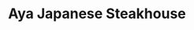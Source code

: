 ---
layout: place
title: "Aya Japanese Steakhouse"
permalink: /pennsylvania/carlisle/aya-japanese-steakhouse.html
stateAbbr: PA
stateName: Pennsylvania
cityName: Carlisle
place_id: ChIJ5Vkyq8_hyIkRkM4tgINJGRQ
photos:
  - name: >-
      places/ChIJ5Vkyq8_hyIkRkM4tgINJGRQ/photos/AeeoHcJrpzVIjPPmZFAiK2DaHpZExWtow3MJAP2HicLMKU1z4KAb_TaD8xPqXE2H-kpV1t_SWt3308i61vN9hR6MooYw4RQw6yfppfnG6hG0FYryLDUcJsgdTsAaZ1ZQcgu5gjMObQ1f1_PUJ7fNxcKqX031uXJ6SNF9WTyHFIPWEF3_JBvKmujp6UEbkuuxAUH9-u0TysFhzXCH_EnBKW6XR5fipDRcgp44kRrycretyDgw1aB_gLgW1t-krcGTUMXQSCBxZ2EZJ1vXhHhvcPz74JZEg51P0YXjm6kaiOl2hcCocqsvJA8XtwBKKLCZ3WtMzJbPIoAIfLrakTqmC9YnHT9Y2x1KxT1coxQrFmC-N373fvxujJbKcFapTuLv6aX_xR5sR4xSKW1BUpQwuLUbr5M130BFwHNWJOrDl03r9NEbvGB7
    widthPx: 4032
    heightPx: 3024
    authorAttributions:
      - displayName: Caroline
        uri: https://maps.google.com/maps/contrib/109559241196448803788
        photoUri: >-
          https://lh3.googleusercontent.com/a-/ALV-UjWIxSN8e5RdFhuf2Yc6KFiTaKo9RhLi5flzX9hP3hzOV7-JjGRd=s100-p-k-no-mo
    flagContentUri: >-
      https://www.google.com/local/imagery/report/?cb_client=maps_api_places.places_api&image_key=!1e10!2sCIHM0ogKEICAgIDWgdvt4QE&hl=en-US
    googleMapsUri: >-
      https://www.google.com/maps/place//data=!3m4!1e2!3m2!1sCIHM0ogKEICAgIDWgdvt4QE!2e10!4m2!3m1!1s0x89c8e1cfab3259e5:0x14194983802dce90
  - name: >-
      places/ChIJ5Vkyq8_hyIkRkM4tgINJGRQ/photos/AeeoHcKaD213SSO9Cz1KAzZ8GcxD9adIB85JEIq5-EBg6jpQ3ynMgu9jvPoxCK9XCR7xkYo2VvYlEkxfrmQ5nqNUgzXEm-bUFsWG2eu0ofRpyHvOdk9DlGkLbApX0-LEIhlyKoroG5gmfTgDUQWOClU1q6YkH7QVTtm61ezNAMBFMTEoXvtJSeJZ-h4uYe2_XPDbPP0Tp6tpMTz92TtK69ig2obx7Pwhp143wryTLNu2n_gd0XoUb2__MnAwOC-4j16mlMYxFefY_Ghg1GOkpIdWIS6WK9mvi1418LqBjBK5Nmoe2I_6NF48elzOtdFy5tYFmstLiU_KWMIDgvLYbR8cfvjo7B1DZdkiDkUSGx9CM8v5VNyLS14d1MRlgLFFKKrMkIRb1YupdD_pnvabdupwj24MbKnzcSyvy8Z1bZ4UThRw91io
    widthPx: 3000
    heightPx: 4000
    authorAttributions:
      - displayName: Jose Aviles
        uri: https://maps.google.com/maps/contrib/114820740616834995163
        photoUri: >-
          https://lh3.googleusercontent.com/a-/ALV-UjUYAECW0NlstA_wvGE2z1iWZ1lj_NY0MTQh79X0kLQb_aVFikIO=s100-p-k-no-mo
    flagContentUri: >-
      https://www.google.com/local/imagery/report/?cb_client=maps_api_places.places_api&image_key=!1e10!2sCIHM0ogKEICAgIDr2t7j6AE&hl=en-US
    googleMapsUri: >-
      https://www.google.com/maps/place//data=!3m4!1e2!3m2!1sCIHM0ogKEICAgIDr2t7j6AE!2e10!4m2!3m1!1s0x89c8e1cfab3259e5:0x14194983802dce90
  - name: >-
      places/ChIJ5Vkyq8_hyIkRkM4tgINJGRQ/photos/AeeoHcKzVaU9x9BeC_zwOAmZQsMko1YHVJCqbJiA1AjgOWKfH9sVHebh_QVUoHN8lHIz-QFrCuIUesDI_ZtbPr036Ky5vIJI_fJZrKiuGkNclb92ststTlQiLqGmAPFPbv9EO2bYQ5mLWFUXDNYCGZUd2LI-v8sDE3uOjzTs7IwaleDMkzYJKip65cZ1GsOWUV7Stanq7vMwUQBaS7Gzwokc-JIHT_Xi7yRmWI9EZnq9S6Ls8Z4RguLpoB133xzyclPgwk7lq5jYoBfFkEe3ClxbZl7yOoHmvbaiubCg5Vi7rQGYRYjINL1pnEtnUTQ-Sv5JHGKVHiOEg_tGUs7ByKEiogIaXTq-dqBAEnwOmfkVd_UNhIvWpdGR0LqfFYtI6P9VltXlV39WTDobqdtf5zpqC9GX_irW7IW_imT4FEj3cVjrRA
    widthPx: 4032
    heightPx: 3024
    authorAttributions:
      - displayName: hengda zheng
        uri: https://maps.google.com/maps/contrib/102095866311203532746
        photoUri: >-
          https://lh3.googleusercontent.com/a-/ALV-UjVRq3J5IOFDTjGUiZcKPMrpGBJNWMTWH7ZnWbsaDH27E5AOx5E=s100-p-k-no-mo
    flagContentUri: >-
      https://www.google.com/local/imagery/report/?cb_client=maps_api_places.places_api&image_key=!1e10!2sCIHM0ogKEICAgICe0N7NFA&hl=en-US
    googleMapsUri: >-
      https://www.google.com/maps/place//data=!3m4!1e2!3m2!1sCIHM0ogKEICAgICe0N7NFA!2e10!4m2!3m1!1s0x89c8e1cfab3259e5:0x14194983802dce90
  - name: >-
      places/ChIJ5Vkyq8_hyIkRkM4tgINJGRQ/photos/AeeoHcJiKd1V-y_AaGYn_18McLRaUptUOcurYvVWRTxM6hbTcNoEdbOe7WzAZXRNoOd8m_rE_54MBD4UCjz4i0_752Ms2d3Uid5GlgaqpgkSEGY0rVUTygup_2tZ18lgBGPYW5EhR4eB2i91lPbdDX7kox3DlqsbDfk35klsWSwNastNTvWFo7VY3h_TU_uoLh1mzxs5YXlaEMvp0cINIjwTb370Glk5uY5Wr8cN0uSpiUaj07GV9k5idSGHqJv6eceO-pqltPXeg442Eh50-KVMyZD_PotUX5bmIvS810ao4Bc1Iq0qj7V4taJcuLOxCXP8mksmtu-BCjr8foonj7ej80cKKlvheg0Ne3F9aDwcuFEpJN1SJTnlWxqWyuNF2a_i2oeMr82SHr0bNiw9zNxvZ_FJjGzNYu67U-0CIXY-ekFhGu8
    widthPx: 3072
    heightPx: 4080
    authorAttributions:
      - displayName: Thomas Schmittner
        uri: https://maps.google.com/maps/contrib/106518177383387117871
        photoUri: >-
          https://lh3.googleusercontent.com/a-/ALV-UjWax7zqUPSLSFHeP5Pd4IB8WkhJ1-9w_eWuX1ynPN4EQFhGxfv6VQ=s100-p-k-no-mo
    flagContentUri: >-
      https://www.google.com/local/imagery/report/?cb_client=maps_api_places.places_api&image_key=!1e10!2sCIHM0ogKEICAgIDNxsKSlgE&hl=en-US
    googleMapsUri: >-
      https://www.google.com/maps/place//data=!3m4!1e2!3m2!1sCIHM0ogKEICAgIDNxsKSlgE!2e10!4m2!3m1!1s0x89c8e1cfab3259e5:0x14194983802dce90
  - name: >-
      places/ChIJ5Vkyq8_hyIkRkM4tgINJGRQ/photos/AeeoHcIL95WYqmR3M_JfVjDu2YvU2XQ8ccCNhHKanHgbPY2LVLu5PbqZTIuUA9w_SrOCxDwC2ejkwFPhPh-DGigTDwXuGDtZXwsmZi8K74ar6518A6uSs6-Hbc4aE_2jw0hbCQ1oQkMvWtHBRpeos_pVuuZfgGRNBl5YPCrfV9dzJCDmFM1SFMcKiOWej7J9pX_-4hn3SMVVYM2R6Apsr9XIyykYDO29kXeHPTnx01-N27H4WfpeSjYTRd2X3EY_mi0lzcy8pcXJTVCVBqh3kgTVsS5AdkBQierEYvGY955iwXX7tKNYCmj2Pyb_l5SNIdfuKgX4gGrQ6W5IwbndkGTpFODnaW3WrAHn066YLiZh4nuh_OjTJNUYDQ8hkrzZJzh81q8wtdRzxsariEka1kOan-oXlZV4IKhXhG-cizXBRW7hkQ
    widthPx: 4000
    heightPx: 3000
    authorAttributions:
      - displayName: Jose Aviles
        uri: https://maps.google.com/maps/contrib/114820740616834995163
        photoUri: >-
          https://lh3.googleusercontent.com/a-/ALV-UjUYAECW0NlstA_wvGE2z1iWZ1lj_NY0MTQh79X0kLQb_aVFikIO=s100-p-k-no-mo
    flagContentUri: >-
      https://www.google.com/local/imagery/report/?cb_client=maps_api_places.places_api&image_key=!1e10!2sCIHM0ogKEICAgIDLspzLFQ&hl=en-US
    googleMapsUri: >-
      https://www.google.com/maps/place//data=!3m4!1e2!3m2!1sCIHM0ogKEICAgIDLspzLFQ!2e10!4m2!3m1!1s0x89c8e1cfab3259e5:0x14194983802dce90
  - name: >-
      places/ChIJ5Vkyq8_hyIkRkM4tgINJGRQ/photos/AeeoHcL49EesYFMzTp5_Uq79CBH67Es5K1JD4hWg-4BQYUbkoMvvq2w6LCIiN1OI9wXboCk5afMNM3DDOx6J0qhJBidbQ5jwgy0v-4lVVD0j50AikoX5uxuCd2Q2iGNKA_xBI1o2jYUwF6wNx2JBqhfk-CVF0MucZKPSsuQrycbp48Vq1qQJwLTY13l2aM5qo4YbhCm0D3OUimuDNqFweyfrwtzm8CalU8uBeGTZi9JGnTQLpfctiAqu_hTqt_FT0ZeAgIUh43wVdwfgUwJzO3sRQU7CfsX_Sp6D7_nloPc8cwuMHiooWNpsDNAr0EaB0b_0v3oAIJh2ERLKATBWduGtDkTSmw7p-AbYFkFwvlWpPi_iy5AfIbY6CJ5xroYFZQI3PU6x6MKdcwk40En5dYajNmB8hC2HE5yHJCaX9dFxMPg4cKU7
    widthPx: 3000
    heightPx: 4000
    authorAttributions:
      - displayName: Jose Aviles
        uri: https://maps.google.com/maps/contrib/114820740616834995163
        photoUri: >-
          https://lh3.googleusercontent.com/a-/ALV-UjUYAECW0NlstA_wvGE2z1iWZ1lj_NY0MTQh79X0kLQb_aVFikIO=s100-p-k-no-mo
    flagContentUri: >-
      https://www.google.com/local/imagery/report/?cb_client=maps_api_places.places_api&image_key=!1e10!2sCIHM0ogKEICAgIDr2t6X5gE&hl=en-US
    googleMapsUri: >-
      https://www.google.com/maps/place//data=!3m4!1e2!3m2!1sCIHM0ogKEICAgIDr2t6X5gE!2e10!4m2!3m1!1s0x89c8e1cfab3259e5:0x14194983802dce90
  - name: >-
      places/ChIJ5Vkyq8_hyIkRkM4tgINJGRQ/photos/AeeoHcKkkcxLjj-L3g_OSm4q2Gd3E_QCMtQN_FlFqbsTyqeKP1N4980dYYqdKSqdfdwNwKe8hArLmTArxpfhiEg_5eyZaQ7avBvrhCawxBOIg-NF3EGgUKYaOs811UKvvc_OvhwwFjzIlpsGHH7voUes_VJr6_gQz0cIIx7Ct4yqeSZRQH3UzF4GKE3eOv_aVEhWM0A0XnZGiELyPIidhg7WGRtIwBIt9-NK7e7RCw5SJhOyYpJAoqoXSw_Ve3NxwNYHqM7B5DAraZNocfbD77DFDX0y-ZwGGb0ivT7b0ALOyUhtUeIiMFStXCpkFdC2_FD5URtAm_1SPrI5aEGWnQWnFsZe2VMYsun87IXFO0bX9rKFEgPKW7oilt2-AtMTVuBlv5672LilPwPj51hlq7gL6x9PBBEswx2eGC69-_llp7EKFjEi
    widthPx: 3472
    heightPx: 4624
    authorAttributions:
      - displayName: Lesley Renee
        uri: https://maps.google.com/maps/contrib/114287548470831565855
        photoUri: >-
          https://lh3.googleusercontent.com/a-/ALV-UjXTXbKqcytzJDrmF21UKl7Uhxg_yF6QIDXwDr7Va_b13mPImQNVeg=s100-p-k-no-mo
    flagContentUri: >-
      https://www.google.com/local/imagery/report/?cb_client=maps_api_places.places_api&image_key=!1e10!2sCIHM0ogKEICAgICZ587wiQE&hl=en-US
    googleMapsUri: >-
      https://www.google.com/maps/place//data=!3m4!1e2!3m2!1sCIHM0ogKEICAgICZ587wiQE!2e10!4m2!3m1!1s0x89c8e1cfab3259e5:0x14194983802dce90
  - name: >-
      places/ChIJ5Vkyq8_hyIkRkM4tgINJGRQ/photos/AeeoHcKt3hZf-jn-3BaxIFYslFqbWtlzy_i4mMHoPUq1rJFeDfK-ZBIcTuRS24LV5sCt02xwAcCDjcLMrT_PinUIp_eOhDXIEiQsWdtAoc0KnxWwJbEWQ9mtOdgO3yOCLOkQ7X8EoHMc3QKSO5JFfxMl7m-1P7hr7JjZJ2HjbKjnek1jNMnQ8aMhROPz_7pJpi7fkEYar6xrnqKjqeMxAcrM9eghZr3LJMqXWPK_hJe8bfz6w30PfWOdHPZaXR7IXOn_p29DpP2vmSfNCIPaJn4lFrsy90Iz38x1ZnsEkzZq8w43q53Qt2lomUzAsvDmlUomYMmaetuGB75jgpz7PLkldLO1RtLVSrGuTFCgLNiyAa6GtjOkR0-FsPc5APcEODgpXAFTDvjESbJDfnnLVX4-qtevkxpWfpH_liCpYXBNIbtX5TQ
    widthPx: 3000
    heightPx: 4000
    authorAttributions:
      - displayName: D.B. Frank
        uri: https://maps.google.com/maps/contrib/107814942496612267070
        photoUri: >-
          https://lh3.googleusercontent.com/a-/ALV-UjXzgymOXhDKqzD7eRy9ZaQs4gEswcA-hdZf5eGfjp7f72iIs9ul=s100-p-k-no-mo
    flagContentUri: >-
      https://www.google.com/local/imagery/report/?cb_client=maps_api_places.places_api&image_key=!1e10!2sCIHM0ogKEICAgID_seXJpgE&hl=en-US
    googleMapsUri: >-
      https://www.google.com/maps/place//data=!3m4!1e2!3m2!1sCIHM0ogKEICAgID_seXJpgE!2e10!4m2!3m1!1s0x89c8e1cfab3259e5:0x14194983802dce90
  - name: >-
      places/ChIJ5Vkyq8_hyIkRkM4tgINJGRQ/photos/AeeoHcJ6iG1BmLDg6uDrGnxtcIck9cl_-AzEG6MIQKysvWgobZ5_9AxyBFkQUyaN0Mum3FT25GIQajCy5ke660juRoMfvF_9P_JqlYxZyxi-83rq4pWONgKLY_YwfplyUhqUVs3DCAVFvDRRGppAcSdK6uZGLX9YC9BXNh6EcOR5lwy4Mn-OqFfjPRr0YzLd5VqYal7fcX4GsWOe7xhd0M2hQZIm9HS_nW5rux7ZoG_pjTzJlxZyHFUWA8G7xMLxPyL1Gvuk6fr6bnUbN5sLY6ksMERQVCRGhuqXZJSUrch86t4pd_KYqAiDvf7ZhFIwO5ujk5kvB83_EcD1M8cy42mkQzbxznwbmavd-V7vbjys-sCAOSRQdAw28TKD2C-hWJ9OeH1w1mMddvqRkQKY6rfHt1qMU9V0KJb9dc0GZqLQwGNbCg
    widthPx: 4032
    heightPx: 3024
    authorAttributions:
      - displayName: Kirb Witmer
        uri: https://maps.google.com/maps/contrib/113094480013962513278
        photoUri: >-
          https://lh3.googleusercontent.com/a-/ALV-UjUFq2yeYxKvxPv0QNpc6KFuPsJeSIxrjxUrzFJVNHf_QnHdWefzuQ=s100-p-k-no-mo
    flagContentUri: >-
      https://www.google.com/local/imagery/report/?cb_client=maps_api_places.places_api&image_key=!1e10!2sCIHM0ogKEICAgID4s9jYYA&hl=en-US
    googleMapsUri: >-
      https://www.google.com/maps/place//data=!3m4!1e2!3m2!1sCIHM0ogKEICAgID4s9jYYA!2e10!4m2!3m1!1s0x89c8e1cfab3259e5:0x14194983802dce90
  - name: >-
      places/ChIJ5Vkyq8_hyIkRkM4tgINJGRQ/photos/AeeoHcIdlOKrtLpbefiPlL7HKRgt6sULtqc9Gyfnft-xebPWciIbEuzcet6Mksl4En8gWxZxLm4ymHXt2kuHQNBtPzePqppZoDManbqTKJJzKVBHMJ4FsYjILpkbDUFmbsQPchUEAy-VjS7parlgBPat2QbS7_cmau5tNvuc9DvZ8Oadr15NNpg0qUOU1u1-xXb6L_EhNzgOcb4fxqnr2M_XhtzSQ2DF4MCVKG776LCb00D4i3982IE0kzyJtUazoecIrW7GX_e8gNOjnIBWKbS-OjocH_Mxq4ZAAT5vycYdYqEoA5BLMZV3K2AoPuCOCB2hrDtzd-FbMeI1JEztnlnaa7eWJO6f0qJJ8fb4YKv7aCJ35ZBhjIBNPwM4fSw-xZdAbfsJVOgkBKIe1-NXlxZa_UT0bmGXlXPQAxIQQ9IdbKlfaA
    widthPx: 4032
    heightPx: 3024
    authorAttributions:
      - displayName: hengda zheng
        uri: https://maps.google.com/maps/contrib/102095866311203532746
        photoUri: >-
          https://lh3.googleusercontent.com/a-/ALV-UjVRq3J5IOFDTjGUiZcKPMrpGBJNWMTWH7ZnWbsaDH27E5AOx5E=s100-p-k-no-mo
    flagContentUri: >-
      https://www.google.com/local/imagery/report/?cb_client=maps_api_places.places_api&image_key=!1e10!2sCIHM0ogKEICAgICe0N6VYw&hl=en-US
    googleMapsUri: >-
      https://www.google.com/maps/place//data=!3m4!1e2!3m2!1sCIHM0ogKEICAgICe0N6VYw!2e10!4m2!3m1!1s0x89c8e1cfab3259e5:0x14194983802dce90
address: 235 S Spring Garden St, Carlisle, PA 17013, USA
street: 235 S Spring Garden St
city: Carlisle
state: PA
zip: '17013'
country: USA
neighborhood: null
latitude: '40.197006'
longitude: '-77.179750'
accessibility_options:
  wheelchairAccessibleParking: true
  wheelchairAccessibleEntrance: true
  wheelchairAccessibleRestroom: true
  wheelchairAccessibleSeating: true
business_status: OPERATIONAL
name: Aya Japanese Steakhouse
google_maps_links:
  directionsUri: >-
    https://www.google.com/maps/dir//''/data=!4m7!4m6!1m1!4e2!1m2!1m1!1s0x89c8e1cfab3259e5:0x14194983802dce90!3e0
  placeUri: https://maps.google.com/?cid=1448269584316354192
  writeAReviewUri: >-
    https://www.google.com/maps/place//data=!4m3!3m2!1s0x89c8e1cfab3259e5:0x14194983802dce90!12e1
  reviewsUri: >-
    https://www.google.com/maps/place//data=!4m4!3m3!1s0x89c8e1cfab3259e5:0x14194983802dce90!9m1!1b1
  photosUri: >-
    https://www.google.com/maps/place//data=!4m3!3m2!1s0x89c8e1cfab3259e5:0x14194983802dce90!10e5
primary_type: Japanese Restaurant
opening_hours:
  regular: null
  current: null
secondary_opening_hours:
  regular:
    weekdayDescriptions: null
    type: null
  current:
    weekdayDescriptions: null
    type: null
phone: (717) 218-8000
price_level: PRICE_LEVEL_MODERATE
price_range: $20 &ndash; $30
rating: '4.1'
rating_count: 557
website: null
description: >-
  Traditional backdrop for hibachi grill tables & an extensive menu of Japanese
  dishes & sushi rolls.
reviews:
  - name: >-
      places/ChIJ5Vkyq8_hyIkRkM4tgINJGRQ/reviews/ChdDSUhNMG9nS0VJQ0FnSURfc2VYSmhnRRAB
    relativePublishTimeDescription: 2 months ago
    rating: 4
    text:
      text: >-
        Nice show, but food was no different than any other hibachi. Rice was
        bland tho the noodles were delicious. A tad expensive, but aren't they
        all? Will be back, all things considered.
      languageCode: en
    originalText:
      text: >-
        Nice show, but food was no different than any other hibachi. Rice was
        bland tho the noodles were delicious. A tad expensive, but aren't they
        all? Will be back, all things considered.
      languageCode: en
    authorAttribution:
      displayName: D.B. Frank
      uri: https://www.google.com/maps/contrib/107814942496612267070/reviews
      photoUri: >-
        https://lh3.googleusercontent.com/a-/ALV-UjXzgymOXhDKqzD7eRy9ZaQs4gEswcA-hdZf5eGfjp7f72iIs9ul=s128-c0x00000000-cc-rp-mo-ba4
    publishTime: '2025-01-25T01:52:22.575696Z'
    flagContentUri: >-
      https://www.google.com/local/review/rap/report?postId=ChdDSUhNMG9nS0VJQ0FnSURfc2VYSmhnRRAB&d=17924085&t=1
    googleMapsUri: >-
      https://www.google.com/maps/reviews/data=!4m6!14m5!1m4!2m3!1sChdDSUhNMG9nS0VJQ0FnSURfc2VYSmhnRRAB!2m1!1s0x89c8e1cfab3259e5:0x14194983802dce90
  - name: >-
      places/ChIJ5Vkyq8_hyIkRkM4tgINJGRQ/reviews/ChZDSUhNMG9nS0VJQ0FnTUR3eDdHX1dnEAE
    relativePublishTimeDescription: 2 weeks ago
    rating: 1
    text:
      text: >-
        Had the absolute worst service. Waited 30 mins. Table behind us got all
        of their food within 15 mins before we could even get a clear soup or
        sushi(boyfriend got all you can eat). Started complaining, they said few
        more mins.  Brought out my food and it was completely wrong. Said we
        wanted a discount atleast for waiting over 30 mins for food for it then
        to be wrong and have to wait even longer. Stood overtop of my food that
        she was just going to hand back to me at the counter to call their boss
        which said 10% discount accept or leave 40 mins later without getting
        ANY food.  Just left. Called to try and speak with a manager or
        something and they hung up on me :)
      languageCode: en
    originalText:
      text: >-
        Had the absolute worst service. Waited 30 mins. Table behind us got all
        of their food within 15 mins before we could even get a clear soup or
        sushi(boyfriend got all you can eat). Started complaining, they said few
        more mins.  Brought out my food and it was completely wrong. Said we
        wanted a discount atleast for waiting over 30 mins for food for it then
        to be wrong and have to wait even longer. Stood overtop of my food that
        she was just going to hand back to me at the counter to call their boss
        which said 10% discount accept or leave 40 mins later without getting
        ANY food.  Just left. Called to try and speak with a manager or
        something and they hung up on me :)
      languageCode: en
    authorAttribution:
      displayName: kalia campbell
      uri: https://www.google.com/maps/contrib/109193654760161441507/reviews
      photoUri: >-
        https://lh3.googleusercontent.com/a-/ALV-UjX_x9tX6kOv7AF2xCiocjXLgaW5nktoPLx_o_SNmr9YPSJVGnE=s128-c0x00000000-cc-rp-mo
    publishTime: '2025-03-28T17:01:08.762962Z'
    flagContentUri: >-
      https://www.google.com/local/review/rap/report?postId=ChZDSUhNMG9nS0VJQ0FnTUR3eDdHX1dnEAE&d=17924085&t=1
    googleMapsUri: >-
      https://www.google.com/maps/reviews/data=!4m6!14m5!1m4!2m3!1sChZDSUhNMG9nS0VJQ0FnTUR3eDdHX1dnEAE!2m1!1s0x89c8e1cfab3259e5:0x14194983802dce90
  - name: >-
      places/ChIJ5Vkyq8_hyIkRkM4tgINJGRQ/reviews/ChdDSUhNMG9nS0VJQ0FnSUNqdk5qVjZ3RRAB
    relativePublishTimeDescription: 11 months ago
    rating: 2
    text:
      text: >-
        Food has gone down in quality and portions, service was non existent,
        forgot part of my order and the next time they came over was to ask if I
        needed a box. Was 30 for this plate, just not worth it. Still good as a
        lunch option, just not worth it for dinner. But I could also just be a
        fluke, people sitting around me who ordered similar but cheaper meals
        got significantly nicer looking and larger plates.
      languageCode: en
    originalText:
      text: >-
        Food has gone down in quality and portions, service was non existent,
        forgot part of my order and the next time they came over was to ask if I
        needed a box. Was 30 for this plate, just not worth it. Still good as a
        lunch option, just not worth it for dinner. But I could also just be a
        fluke, people sitting around me who ordered similar but cheaper meals
        got significantly nicer looking and larger plates.
      languageCode: en
    authorAttribution:
      displayName: Devon Lacy
      uri: https://www.google.com/maps/contrib/111171265597278837033/reviews
      photoUri: >-
        https://lh3.googleusercontent.com/a/ACg8ocL3Df6cBlmaBxqbkTeeOTFf2GmecHsNj1O3a3n1g-aVN9FLFw=s128-c0x00000000-cc-rp-mo-ba2
    publishTime: '2024-04-19T00:22:48.776489Z'
    flagContentUri: >-
      https://www.google.com/local/review/rap/report?postId=ChdDSUhNMG9nS0VJQ0FnSUNqdk5qVjZ3RRAB&d=17924085&t=1
    googleMapsUri: >-
      https://www.google.com/maps/reviews/data=!4m6!14m5!1m4!2m3!1sChdDSUhNMG9nS0VJQ0FnSUNqdk5qVjZ3RRAB!2m1!1s0x89c8e1cfab3259e5:0x14194983802dce90
  - name: >-
      places/ChIJ5Vkyq8_hyIkRkM4tgINJGRQ/reviews/ChZDSUhNMG9nS0VJQ0FnTUNRMjV2MkpBEAE
    relativePublishTimeDescription: a month ago
    rating: 1
    text:
      text: >-
        Every time I get take out, the cashier is always very disrespectful. Its
        been that way for a long time so I don't know if it's the same hostess
        or if they're all like that so I don't want to speak for all of them but
        in my experience they talk very fast and when you ask again they give an
        attitude. As they are talking, they don't even look at you. Then when
        they take your payment they just reach their hand out and rudely give it
        back and don't even look at you or say thank you! How rude! Makes you
        feel like a #! And the food is expensive as it is..we don't need the
        treatment. Every customer deserves respect and they don't realize that
        giving negativity at the point of entry is a bad move! I finally stopped
        going!
      languageCode: en
    originalText:
      text: >-
        Every time I get take out, the cashier is always very disrespectful. Its
        been that way for a long time so I don't know if it's the same hostess
        or if they're all like that so I don't want to speak for all of them but
        in my experience they talk very fast and when you ask again they give an
        attitude. As they are talking, they don't even look at you. Then when
        they take your payment they just reach their hand out and rudely give it
        back and don't even look at you or say thank you! How rude! Makes you
        feel like a #! And the food is expensive as it is..we don't need the
        treatment. Every customer deserves respect and they don't realize that
        giving negativity at the point of entry is a bad move! I finally stopped
        going!
      languageCode: en
    authorAttribution:
      displayName: Tiffanie Roher
      uri: https://www.google.com/maps/contrib/111842178673023425980/reviews
      photoUri: >-
        https://lh3.googleusercontent.com/a-/ALV-UjVpMxFUViAXrwd4dVXrbSZTcuDpqvOonAbdLAc-XLm9hYDrOBCzOQ=s128-c0x00000000-cc-rp-mo-ba3
    publishTime: '2025-03-07T10:06:00.183472Z'
    flagContentUri: >-
      https://www.google.com/local/review/rap/report?postId=ChZDSUhNMG9nS0VJQ0FnTUNRMjV2MkpBEAE&d=17924085&t=1
    googleMapsUri: >-
      https://www.google.com/maps/reviews/data=!4m6!14m5!1m4!2m3!1sChZDSUhNMG9nS0VJQ0FnTUNRMjV2MkpBEAE!2m1!1s0x89c8e1cfab3259e5:0x14194983802dce90
  - name: >-
      places/ChIJ5Vkyq8_hyIkRkM4tgINJGRQ/reviews/ChZDSUhNMG9nS0VJQ0FnSUNmdGZhcGJ3EAE
    relativePublishTimeDescription: 3 months ago
    rating: 4
    text:
      text: >-
        Visited Aya with a group of 14.  We were seated together in a small
        room.  Thw atmosphere was nice, but it was a bit loud for all of us to
        talk to each other.  The food was prepared as requested.  The cook was
        good and interacted with the group.   Would like to return soon.
      languageCode: en
    originalText:
      text: >-
        Visited Aya with a group of 14.  We were seated together in a small
        room.  Thw atmosphere was nice, but it was a bit loud for all of us to
        talk to each other.  The food was prepared as requested.  The cook was
        good and interacted with the group.   Would like to return soon.
      languageCode: en
    authorAttribution:
      displayName: cam baer
      uri: https://www.google.com/maps/contrib/107913176419096258000/reviews
      photoUri: >-
        https://lh3.googleusercontent.com/a/ACg8ocIqdsLsbCNwlaUDga0_xmnztrRZXDF5zYz5kOCVeg7NF8u6MQ=s128-c0x00000000-cc-rp-mo-ba3
    publishTime: '2024-12-31T09:24:56.093248Z'
    flagContentUri: >-
      https://www.google.com/local/review/rap/report?postId=ChZDSUhNMG9nS0VJQ0FnSUNmdGZhcGJ3EAE&d=17924085&t=1
    googleMapsUri: >-
      https://www.google.com/maps/reviews/data=!4m6!14m5!1m4!2m3!1sChZDSUhNMG9nS0VJQ0FnSUNmdGZhcGJ3EAE!2m1!1s0x89c8e1cfab3259e5:0x14194983802dce90
parking_options:
  freeParkingLot: true
  freeStreetParking: true
  valetParking: false
payment_options:
  acceptsCreditCards: true
  acceptsDebitCards: true
  acceptsCashOnly: false
allow_dogs: null
curbside_pickup: null
delivery: false
dine_in: true
good_for_children: true
good_for_groups: true
good_for_sports: false
live_music: false
menu_for_children: true
outdoor_seating: false
reservable: true
restroom: true
serves_beer: false
serves_breakfast: false
serves_brunch: false
serves_cocktails: false
serves_coffee: null
serves_dinner: true
serves_dessert: true
serves_lunch: true
serves_vegetarian_food: true
serves_wine: false
takeout: true

---